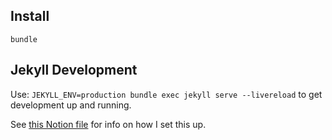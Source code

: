 ## Install
`bundle`

## Jekyll Development
Use: `JEKYLL_ENV=production bundle exec jekyll serve --livereload` to get development up and running.

See [this Notion file](https://www.notion.so/jordanbowmanpersonal/Jekyll-site-a6a09e2bb19443fbabeabf914be3789e) for info on how I set this up.
